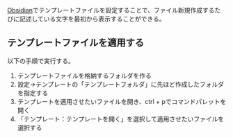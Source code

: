 
 


[Obsidian](Obsidian.md)でテンプレートファイルを設定することで、ファイル新規作成するたびに記述している文字を最初から表示することができる。

## テンプレートファイルを適用する
以下の手順で実行する。

1. テンプレートファイルを格納するフォルダを作る
2. 設定->テンプレートの「テンプレートフォルダ」に先ほど作成したフォルダを指定する
3. テンプレートを適用させたいファイルを開き、ctrl + pでコマンドパレットを開く
4. 「テンプレート：テンプレートを開く」を選択して適用させたいファイルを選択する